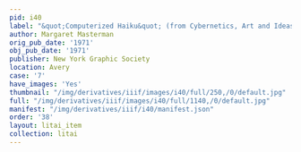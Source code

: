 ```yaml
---
pid: i40
label: "&quot;Computerized Haiku&quot; (from Cybernetics, Art and Ideas)"
author: Margaret Masterman
orig_pub_date: '1971'
obj_pub_date: '1971'
publisher: New York Graphic Society
location: Avery
case: '7'
have_images: 'Yes'
thumbnail: "/img/derivatives/iiif/images/i40/full/250,/0/default.jpg"
full: "/img/derivatives/iiif/images/i40/full/1140,/0/default.jpg"
manifest: "/img/derivatives/iiif/i40/manifest.json"
order: '38'
layout: litai_item
collection: litai
---
```


